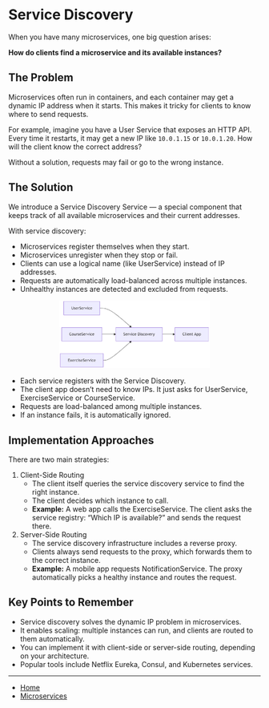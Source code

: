 # Service Discovery

When you have many microservices, one big question arises:

**How do clients find a microservice and its available instances?**

## The Problem

Microservices often run in containers, and each container may get a dynamic IP address when it starts. This makes it tricky for clients to know where to send requests.

For example, imagine you have a User Service that exposes an HTTP API. Every time it restarts, it may get a new IP like `10.0.1.15` or `10.0.1.20`. How will the client know the correct address?

Without a solution, requests may fail or go to the wrong instance.

## The Solution

We introduce a Service Discovery Service — a special component that keeps track of all available microservices and their current addresses.

With service discovery:

- Microservices register themselves when they start.
- Microservices unregister when they stop or fail.
- Clients can use a logical name (like UserService) instead of IP addresses.
- Requests are automatically load-balanced across multiple instances.
- Unhealthy instances are detected and excluded from requests.

<p align="center">
    <img src="./assets/img1.png" alt="img1" width="300"/>
</p>

- Each service registers with the Service Discovery.
- The client app doesn’t need to know IPs. It just asks for UserService, ExerciseService or CourseService.
- Requests are load-balanced among multiple instances.
- If an instance fails, it is automatically ignored.

## Implementation Approaches

There are two main strategies:

1. Client-Side Routing
    - The client itself queries the service discovery service to find the right instance.
    - The client decides which instance to call.
    - **Example:** A web app calls the ExerciseService. The client asks the service registry: “Which IP is available?” and sends the request there.
2. Server-Side Routing
    - The service discovery infrastructure includes a reverse proxy.
    - Clients always send requests to the proxy, which forwards them to the correct instance.
    - **Example:** A mobile app requests NotificationService. The proxy automatically picks a healthy instance and routes the request.

## Key Points to Remember

- Service discovery solves the dynamic IP problem in microservices.
- It enables scaling: multiple instances can run, and clients are routed to them automatically.
- You can implement it with client-side or server-side routing, depending on your architecture.
- Popular tools include Netflix Eureka, Consul, and Kubernetes services.   

---

- [Home](./../../README.md)
- [Microservices](./../tutorials.md)